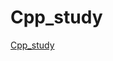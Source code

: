 # Cpp_study
[Cpp_study](https://www.inflearn.com/course/%ED%95%98%EB%A3%A8-10%EB%B6%84-%EC%94%A8%EC%81%A0%EC%81%A0/dashboard)
